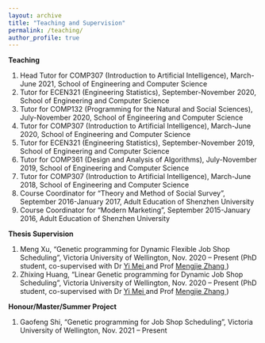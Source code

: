 ```yaml
---
layout: archive
title: "Teaching and Supervision"
permalink: /teaching/
author_profile: true
---
```


**Teaching**
<ol>
<li> Head Tutor for COMP307 (Introduction to Artificial Intelligence), March-June 2021, School of Engineering and Computer Science </li>
<li> Tutor for ECEN321 (Engineering Statistics), September-November 2020, School of Engineering and Computer Science </li>
<li> Tutor for COMP132 (Programming for the Natural and Social Sciences), July-November 2020, School of Engineering and Computer Science </li>
<li> Tutor for COMP307 (Introduction to Artificial Intelligence), March-June 2020, School of Engineering and Computer Science </li>
<li> Tutor for ECEN321 (Engineering Statistics), September-November 2019, School of Engineering and Computer Science </li>
<li> Tutor for COMP361 (Design and Analysis of Algorithms), July-November 2019, School of Engineering and Computer Science </li>
<li> Tutor for COMP307 (Introduction to Artificial Intelligence), March-June 2018, School of Engineering and Computer Science </li>
<li> Course Coordinator for “Theory and Method of Social Survey”, September 2016-January 2017, Adult Education of Shenzhen University </li>
<li> Course Coordinator for “Modern Marketing”, September 2015-January 2016, Adult Education of Shenzhen University </li>
</ol>

**Thesis Supervision**
<ol>
<li> Meng Xu, “Genetic programming for Dynamic Flexible Job Shop Scheduling”, Victoria University of Wellington, Nov. 2020 – Present (PhD student, co-supervised with Dr <a href="https://meiyi1986.github.io/"> Yi Mei </a> and Prof <a href="https://homepages.ecs.vuw.ac.nz/~mengjie/"> Mengjie Zhang </a>) </li> 
<li> Zhixing Huang, “Linear Genetic programming for Dynamic Job Shop Scheduling”, Victoria University of Wellington, Nov. 2020 – Present (PhD student, co-supervised with Dr <a href="https://meiyi1986.github.io/"> Yi Mei </a> and Prof <a href="https://homepages.ecs.vuw.ac.nz/~mengjie/"> Mengjie Zhang </a>) </li> 
</ol>


**Honour/Master/Summer Project**
<ol>
<li> Gaofeng Shi, “Genetic programming for Job Shop Scheduling”, Victoria University of Wellington, Nov. 2021 – Present </li> 
</ol>
